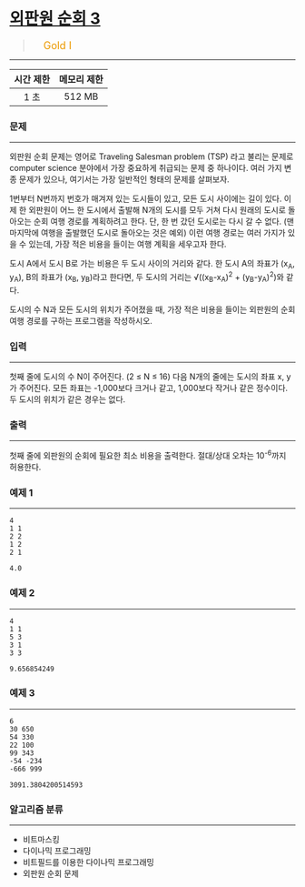 # [외판원 순회 3](https://www.acmicpc.net/problem/16991)

> <img src="https://d2gd6pc034wcta.cloudfront.net/tier/15.svg" width="16" heigth="21" style = "vertical-align: middle;"/>&nbsp;<span style="font-size: 18px; color: #ec9a00;">Gold I</span>

***

<div align="center">

|시간 제한|메모리 제한|
|:---:|:---:|
|1 초 |512 MB|

</div>

### 문제

***

외판원 순회 문제는 영어로 Traveling Salesman problem (TSP) 라고 불리는 문제로 computer science 분야에서 가장 중요하게 취급되는 문제 중 하나이다. 여러 가지 변종 문제가 있으나, 여기서는 가장 일반적인 형태의 문제를 살펴보자.

1번부터 N번까지 번호가 매겨져 있는 도시들이 있고, 모든 도시 사이에는 길이 있다. 이제 한 외판원이 어느 한 도시에서 출발해 N개의 도시를 모두 거쳐 다시 원래의 도시로 돌아오는 순회 여행 경로를 계획하려고 한다. 단, 한 번 갔던 도시로는 다시 갈 수 없다. (맨 마지막에 여행을 출발했던 도시로 돌아오는 것은 예외) 이런 여행 경로는 여러 가지가 있을 수 있는데, 가장 적은 비용을 들이는 여행 계획을 세우고자 한다.

도시 A에서 도시 B로 가는 비용은 두 도시 사이의 거리와 같다. 한 도시 A의 좌표가 (x<sub>A</sub>, y<sub>A</sub>), B의 좌표가 (x<sub>B</sub>, y<sub>B</sub>)라고 한다면, 두 도시의 거리는 √((x<sub>B</sub>-x<sub>A</sub>)<sup>2</sup> + (y<sub>B</sub>-y<sub>A</sub>)<sup>2</sup>)와 같다.

도시의 수 N과 모든 도시의 위치가 주어졌을 때, 가장 적은 비용을 들이는 외판원의 순회 여행 경로를 구하는 프로그램을 작성하시오.

### 입력

***

첫째 줄에 도시의 수 N이 주어진다. (2 ≤ N ≤ 16) 다음 N개의 줄에는 도시의 좌표 x, y가 주어진다. 모든 좌표는 -1,000보다 크거나 같고, 1,000보다 작거나 같은 정수이다. 두 도시의 위치가 같은 경우는 없다.

### 출력

***

첫째 줄에 외판원의 순회에 필요한 최소 비용을 출력한다. 절대/상대 오차는 10<sup>-6</sup>까지 허용한다.

### 예제 1

***

```
4
1 1
2 2
1 2
2 1
```

```
4.0
```

### 예제 2

***

```
4
1 1
5 3
3 1
3 3
```

```
9.656854249
```

### 예제 3

***

```
6
30 650
54 330
22 100
99 343
-54 -234
-666 999
```

```
3091.3804200514593
```

### 알고리즘 분류

***

* 비트마스킹
* 다이나믹 프로그래밍
* 비트필드를 이용한 다이나믹 프로그래밍
* 외판원 순회 문제

